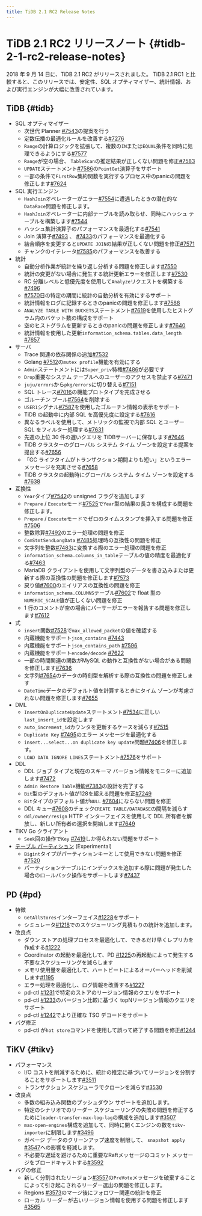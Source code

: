```yaml
---
title: TiDB 2.1 RC2 Release Notes
---
```


# TiDB 2.1 RC2 リリースノート {#tidb-2-1-rc2-release-notes}

2018 年 9 月 14 日に、TiDB 2.1 RC2 がリリースされました。 TiDB 2.1 RC1 と比較すると、このリリースでは、安定性、SQL オプティマイザー、統計情報、および実行エンジンが大幅に改善されています。

## TiDB {#tidb}

-   SQL オプティマイザー
    -   次世代 Planner [#7543](https://github.com/pingcap/tidb/pull/7543)の提案を行う
    -   定数伝播の最適化ルールを改善する[#7276](https://github.com/pingcap/tidb/pull/7276)
    -   `Range`の計算ロジックを拡張して、複数の`IN`または`EQUAL`条件を同時に処理できるようにする[#7577](https://github.com/pingcap/tidb/pull/7577)
    -   `Range`が空の場合、 `TableScan`の推定結果が正しくない問題を修正[#7583](https://github.com/pingcap/tidb/pull/7583)
    -   `UPDATE`ステートメント[#7586](https://github.com/pingcap/tidb/pull/7586)の`PointGet`演算子をサポート
    -   一部の条件で`FirstRow`集約関数を実行するプロセス中のpanicの問題を修正します[#7624](https://github.com/pingcap/tidb/pull/7624)
-   SQL 実行エンジン
    -   `HashJoin`オペレーターがエラー[#7554](https://github.com/pingcap/tidb/pull/7554)に遭遇したときの潜在的な`DataRace`問題を修正します。
    -   `HashJoin`オペレーターに内部テーブルを読み取らせ、同時にハッシュ テーブルを構築します[#7544](https://github.com/pingcap/tidb/pull/7544)
    -   ハッシュ集計演算子のパフォーマンスを最適化する[#7541](https://github.com/pingcap/tidb/pull/7541)
    -   Join 演算子[#7493](https://github.com/pingcap/tidb/pull/7493) 、 [#7433](https://github.com/pingcap/tidb/pull/7433)のパフォーマンスを最適化する
    -   結合順序を変更すると`UPDATE JOIN`の結果が正しくない問題を修正[#7571](https://github.com/pingcap/tidb/pull/7571)
    -   チャンクのイテレータ[#7585](https://github.com/pingcap/tidb/pull/7585)のパフォーマンスを改善する
-   統計
    -   自動分析作業が統計を繰り返し分析する問題を修正します[#7550](https://github.com/pingcap/tidb/pull/7550)
    -   統計の変更がない場合に発生する統計更新エラーを修正します[#7530](https://github.com/pingcap/tidb/pull/7530)
    -   RC 分離レベルと低優先度を使用して`Analyze`リクエストを構築する[#7496](https://github.com/pingcap/tidb/pull/7496)
    -   [#7570](https://github.com/pingcap/tidb/pull/7570)日の特定の期間に統計の自動分析を有効にするサポート
    -   統計情報をログに記録するときのpanicの問題を修正します[#7588](https://github.com/pingcap/tidb/pull/7588)
    -   `ANALYZE TABLE WITH BUCKETS`ステートメント[#7619](https://github.com/pingcap/tidb/pull/7619)を使用したヒストグラム内のバケット数の構成をサポート
    -   空のヒストグラムを更新するときのpanicの問題を修正します[#7640](https://github.com/pingcap/tidb/pull/7640)
    -   統計情報を使用した更新`information_schema.tables.data_length` [#7657](https://github.com/pingcap/tidb/pull/7657)
-   サーバ
    -   Trace 関連の依存関係の追加[#7532](https://github.com/pingcap/tidb/pull/7532)
    -   Golang [#7512](https://github.com/pingcap/tidb/pull/7512)の`mutex profile`機能を有効にする
    -   `Admin`ステートメントには`Super_priv`特権[#7486](https://github.com/pingcap/tidb/pull/7486)が必要です
    -   `Drop`重要なシステム テーブルへのユーザーのアクセスを禁止する[#7471](https://github.com/pingcap/tidb/pull/7471)
    -   `juju/errors`から`pkg/errors`に切り替える[#7151](https://github.com/pingcap/tidb/pull/7151)
    -   SQL トレース[#7016](https://github.com/pingcap/tidb/pull/7016)の機能プロトタイプを完成させる
    -   ゴルーチン プール[#7564](https://github.com/pingcap/tidb/pull/7564)を削除する
    -   `USER1`シグナル[#7587](https://github.com/pingcap/tidb/pull/7587)を使用したゴルーチン情報の表示をサポート
    -   TiDB の起動中に内部 SQL を高優先度に設定する[#7616](https://github.com/pingcap/tidb/pull/7616)
    -   異なるラベルを使用して、メトリックの監視で内部 SQL とユーザー SQL をフィルター処理する[#7631](https://github.com/pingcap/tidb/pull/7631)
    -   先週の上位 30 件の遅いクエリを TiDBサーバーに保存します[#7646](https://github.com/pingcap/tidb/pull/7646)
    -   TiDB クラスターのグローバル システム タイム ゾーンを設定する提案を提出する[#7656](https://github.com/pingcap/tidb/pull/7656)
    -   「GC ライフタイムがトランザクション期間よりも短い」というエラーメッセージを充実させる[#7658](https://github.com/pingcap/tidb/pull/7658)
    -   TiDB クラスタの起動時にグローバル システム タイム ゾーンを設定する[#7638](https://github.com/pingcap/tidb/pull/7638)
-   互換性
    -   `Year`タイプ[#7542](https://github.com/pingcap/tidb/pull/7542)の unsigned フラグを追加します
    -   `Prepare` / `Execute`モード[#7525](https://github.com/pingcap/tidb/pull/7525)で`Year`型の結果の長さを構成する問題を修正します。
    -   `Prepare` / `Execute`モードでゼロのタイムスタンプを挿入する問題を修正[#7506](https://github.com/pingcap/tidb/pull/7506)
    -   整数除算[#7492](https://github.com/pingcap/tidb/pull/7492)のエラー処理の問題を修正
    -   `ComStmtSendLongData` [#7485](https://github.com/pingcap/tidb/pull/7485)処理時の互換性の問題を修正
    -   文字列を整数[#7483](https://github.com/pingcap/tidb/pull/7483)に変換する際のエラー処理の問題を修正
    -   `information_schema.columns_in_table`テーブルの値の精度を最適化する[#7463](https://github.com/pingcap/tidb/pull/7463)
    -   MariaDB クライアントを使用して文字列型のデータを書き込みまたは更新する際の互換性の問題を修正します[#7573](https://github.com/pingcap/tidb/pull/7573)
    -   戻り値[#7600](https://github.com/pingcap/tidb/pull/7600)のエイリアスの互換性の問題を修正
    -   `information_schema.COLUMNS`テーブル[#7602](https://github.com/pingcap/tidb/pull/7602)で float 型の`NUMERIC_SCALE`値が正しくない問題を修正
    -   1 行のコメントが空の場合にパーサーがエラーを報告する問題を修正します[#7612](https://github.com/pingcap/tidb/pull/7612)
-   式
    -   `insert`関数[#7528](https://github.com/pingcap/tidb/pull/7528)で`max_allowed_packet`の値を確認する
    -   内蔵機能をサポート`json_contains` [#7443](https://github.com/pingcap/tidb/pull/7443)
    -   内蔵機能をサポート`json_contains_path` [#7596](https://github.com/pingcap/tidb/pull/7596)
    -   内蔵機能をサポート`encode/decode` [#7622](https://github.com/pingcap/tidb/pull/7622)
    -   一部の時間関連の関数がMySQL の動作と互換性がない場合がある問題を修正します[#7636](https://github.com/pingcap/tidb/pull/7636)
    -   文字列[#7654](https://github.com/pingcap/tidb/pull/7654)のデータの時刻型を解析する際の互換性の問題を修正します
    -   `DateTime`データのデフォルト値を計算するときにタイム ゾーンが考慮されない問題を修正します[#7655](https://github.com/pingcap/tidb/pull/7655)
-   DML
    -   `InsertOnDuplicateUpdate`ステートメント[#7534](https://github.com/pingcap/tidb/pull/7534)に正しい`last_insert_id`を設定します
    -   `auto_increment_id`カウンタを更新するケースを減らす[#7515](https://github.com/pingcap/tidb/pull/7515)
    -   `Duplicate Key` [#7495](https://github.com/pingcap/tidb/pull/7495)のエラー メッセージを最適化する
    -   `insert...select...on duplicate key update`問題[#7406](https://github.com/pingcap/tidb/pull/7406)を修正します。
    -   `LOAD DATA IGNORE LINES`ステートメント[#7576](https://github.com/pingcap/tidb/pull/7576)をサポート
-   DDL
    -   DDL ジョブ タイプと現在のスキーマ バージョン情報をモニターに追加します[#7472](https://github.com/pingcap/tidb/pull/7472)
    -   `Admin Restore Table`機能[#7383](https://github.com/pingcap/tidb/pull/7383)の設計を完了する
    -   `Bit`型のデフォルト値が128を超える問題を修正[#7249](https://github.com/pingcap/tidb/pull/7249)
    -   `Bit`タイプのデフォルト値が`NULL` [#7604](https://github.com/pingcap/tidb/pull/7604)にならない問題を修正
    -   DDL キュー[#7608](https://github.com/pingcap/tidb/pull/7608)のチェック`CREATE TABLE/DATABASE`の間隔を減らす
    -   `ddl/owner/resign` HTTP インターフェイスを使用して DDL 所有者を解放し、新しい所有者の選択を開始します[#7649](https://github.com/pingcap/tidb/pull/7649)
-   TiKV Go クライアント
    -   `Seek`回の操作で`Key` [#7419](https://github.com/pingcap/tidb/pull/7419)しか得られない問題をサポート
-   [テーブル パーティション](https://github.com/pingcap/tidb/projects/6) (Experimental)
    -   `Bigint`タイプがパーティションキーとして使用できない問題を修正[#7520](https://github.com/pingcap/tidb/pull/7520)
    -   パーティションテーブルにインデックスを追加する際に問題が発生した場合のロールバック操作をサポートします[#7437](https://github.com/pingcap/tidb/pull/7437)

## PD {#pd}

-   特徴
    -   `GetAllStores`インターフェイス[#1228](https://github.com/pingcap/pd/pull/1228)をサポート
    -   シミュレータ[#1218](https://github.com/pingcap/pd/pull/1218)でのスケジューリング見積もりの統計を追加します。
-   改良点
    -   ダウン ストアの処理プロセスを最適化して、できるだけ早くレプリカを作成する[#1222](https://github.com/pingcap/pd/pull/1222)
    -   Coordinator の起動を最適化して、PD [#1225](https://github.com/pingcap/pd/pull/1225)の再起動によって発生する不要なスケジューリングを減らします
    -   メモリ使用量を最適化して、ハートビートによるオーバーヘッドを削減します[#1195](https://github.com/pingcap/pd/pull/1195)
    -   エラー処理を最適化し、ログ情報を改善する[#1227](https://github.com/pingcap/pd/pull/1227)
    -   pd-ctl [#1231](https://github.com/pingcap/pd/pull/1231)で特定のストアのリージョン情報のクエリをサポート
    -   pd-ctl [#1233](https://github.com/pingcap/pd/pull/1233)のバージョン比較に基づく topNリージョン情報のクエリをサポート
    -   pd-ctl [#1242](https://github.com/pingcap/pd/pull/1242)でより正確な TSO デコードをサポート
-   バグ修正
    -   pd-ctl が`hot store`コマンドを使用して誤って終了する問題を修正[#1244](https://github.com/pingcap/pd/pull/1244)

## TiKV {#tikv}

-   パフォーマンス
    -   I/O コストを削減するために、統計の推定に基づいてリージョンを分割することをサポートします[#3511](https://github.com/tikv/tikv/pull/3511)
    -   トランザクション スケジューラでクローンを減らす[#3530](https://github.com/tikv/tikv/pull/3530)
-   改良点
    -   多数の組み込み関数のプッシュダウン サポートを追加します。
    -   特定のシナリオでのリーダー スケジューリングの失敗の問題を修正するために`leader-transfer-max-log-lag`の構成を追加します[#3507](https://github.com/tikv/tikv/pull/3507)
    -   `max-open-engines`構成を追加して、同時に開くエンジンの数を`tikv-importer`に制限します[#3496](https://github.com/tikv/tikv/pull/3496)
    -   ガベージ データのクリーンアップ速度を制限して、 `snapshot apply` [#3547](https://github.com/tikv/tikv/pull/3547)への影響を軽減します。
    -   不必要な遅延を避けるために重要なRaftメッセージのコミット メッセージをブロードキャストする[#3592](https://github.com/tikv/tikv/pull/3592)
-   バグの修正
    -   新しく分割されたリージョン[#3557](https://github.com/tikv/tikv/pull/3557)の`PreVote`メッセージを破棄することによって引き起こされるリーダー選出の問題を修正します。
    -   Regions [#3573](https://github.com/tikv/tikv/pull/3573)のマージ後にフォロワー関連の統計を修正
    -   ローカル リーダーが古いリージョン情報を使用する問題を修正します[#3565](https://github.com/tikv/tikv/pull/3565)
